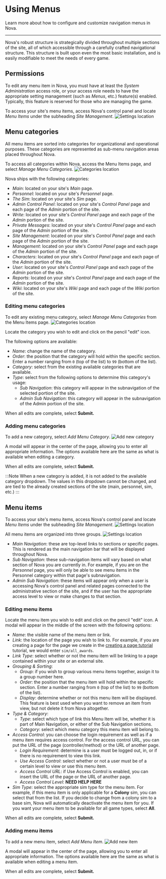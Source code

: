 # Using Menus

Learn more about how to configure and customize navigation menus in Nova.

---

Nova's robust structure is strategically divided throughout multiple sections of the site, all of which accessible through a carefully crafted navigational structure. This structure is built upon even the most basic installation, and is easily modifiable to meet the needs of every game.

## Permissions

To edit any menu item in Nova, you must have at least the *System Administration* access role, or your access role needs to have the appropriate setting management (such as *Menus*, etc.) feature(s) enabled. Typically, this feature is reserved for those who are managing the game.

To access your site's menu items, access Nova's control panel and locate *Menu Items* under the subheading *Site Management*.
![Settings location](/docs/2.6/images/using-menus/menu-location.png)

## Menu categories

All menu items are sorted into categories for organizational and operational purposes. These categories are represented as sub-menu navigation areas placed throughout Nova.

To access all categories within Nova, access the Menu Items page, and select *Manage Menu Categories*.
![Categories location](/docs/2.6/images/using-menus/menu-categorylocation.png)

Nova ships with the following categories:

- *Main*: located on your site's *Main* page.
- *Personnel*: located on your site's *Personnel* page.
- *The Sim*: located on your site's *Sim* page.
- *Admin Control Panel*: located on your site's *Control Panel* page and each page of the *Admin* portion of the site.
- *Write*: located on your site's *Control Panel* page and each page of the *Admin* portion of the site.
- *Private Messages*: located on your site's *Control Panel* page and each page of the *Admin* portion of the site.
- *Site Management*: located on your site's *Control Panel* page and each page of the *Admin* portion of the site.
- *Management*: located on your site's *Control Panel* page and each page of the *Admin* portion of the site.
- *Characters*: located on your site's *Control Panel* page and each page of the *Admin* portion of the site.
- *User*: located on your site's *Control Panel* page and each page of the *Admin* portion of the site.
- *Reports*: located on your site's *Control Panel* page and each page of the *Admin* portion of the site.
- *Wiki*: located on your site's *Wiki* page and each page of the *Wiki* portion of the site.

### Editing menu categories

To edit any existing menu category, select *Manage Menu Categories* from the Menu Items page.
![Categories location](/docs/2.6/images/using-menus/menu-categorylocation.png)

Locate the category you wish to edit and click on the pencil "edit" icon.

The following options are available:

- *Name*: change the name of the category.
- *Order*: the position that the category will hold within the specific section. Enter a number ranging from `0` (top of the list) to `99` (bottom of the list).
- *Category*: select from the existing available categories that are available.
- *Type*: select from the following options to determine this category's usage:
  - *Sub Navigation*: this category will appear in the subnavigation of the selected portion of the site.
  - *Admin Sub Navigation*: this category will appear in the subnavigation of the Admin portion of the site.

When all edits are complete, select **Submit.**

### Adding menu categories

To add a new category, select *Add Menu Category*.
![Add new category](/docs/2.6/images/using-menus/menu-newcategory.png)

A modal will appear in the center of the page, allowing you to enter all appropriate information. The options available here are the same as what is available when editing a category.

When all edits are complete, select **Submit.**

:::Note
When a new category is added, it is not added to the available category dropdown. The values in this dropdown cannot be changed, and are tied to the already created sections of the site (main, personnel, sim, etc.)
:::

## Menu items

To access your site's menu items, access Nova's control panel and locate *Menu Items* under the subheading *Site Management*.
![Settings location](/docs/2.6/images/using-menus/menu-location.png)

All menu items are organized into three groups.
![Settings location](/docs/2.6/images/using-menus/menu-tabs.png)

- *Main Navigation*: these are top-level links to sections or specific pages. This is rendered as the main navigation bar that will be displayed throughout Nova.
- *Sub Navigation*: these sub-navigation items will vary based on what section of Nova you are currently in. For example, if you are on the *Personnel* page, you will only be able to see menu items in the Personnel category within that page's subnavigation.
- *Admin Sub Navigation*: these items will appear only when a user is accessing Nova's control panel and related pages connected to the administrative section of the site, and if the user has the appropriate access level to view or make changes to that section.

### Editing menu items

Locate the menu item you wish to edit and click on the pencil "edit" icon. A modal will appear in the middle of the screen with the following options:

- *Name*: the visible name of the menu item or link.
- *Link*: the location of the page you wish to link to. For example, if you are creating a page for the page we create in the [creating a page tutorial](/creating-pages.md) tutorial, we would enter `sim/all_awards`.
- *Link Type*: select whether or not the menu item will be linking to a page contained within your site or an external site.
- *Grouping & Sorting*:
  - *Group*: if you wish to group various menu items together, assign it to a group number here.
  - *Order*: the position that the menu item will hold within the specific section. Enter a number ranging from `0` (top of the list) to `99` (bottom of the list).
  - *Display*: determine whether or not this menu item will be displayed. This feature is best used when you want to remove an item from view, but not delete it from Nova altogether.
- *Type & Category*:
  - *Type*: select which type of link this Menu Item will be, whether it is part of Main Navigation, or either of the Sub Navigation sections.
  - *Category*: select which menu category this menu item will belong to.
- *Access Control*: you can choose the login requirement as well as if a menu item requires access control. For the access control URL, you can put the URL of the page (controller/method) or the URL of another page.
  - *Login Requirement*: determine is a user must be logged out, in, or if there is no requirement to view this link.
  - *Use Access Control*: select whether or not a user must be of a certain level to view or use this menu item.
  - *Access Control URL*: if Use Access Control is enabled, you can insert the URL of the page or the URL of another page.
  - *Access Control Level*: **NEED HELP HERE**
- *Sim Type*: select the appropriate sim type for the menu item. For example, if this menu item is only applicable for a **Colony** sim, you can select that from the list. If you decide to change from a colony sim to a base sim, Nova will automatically deactivate the menu item for you. If you want your menu item to be available for all game types, select **All**.

When all edits are complete, select **Submit.**

### Adding menu items

To add a new menu item, select *Add Menu Item*.
![Add new item](/docs/2.6/images/using-menus/menuitems-newitem.png)

A modal will appear in the center of the page, allowing you to enter all appropriate information. The options available here are the same as what is available when editing a menu item.

When all edits are complete, select **Submit.**
